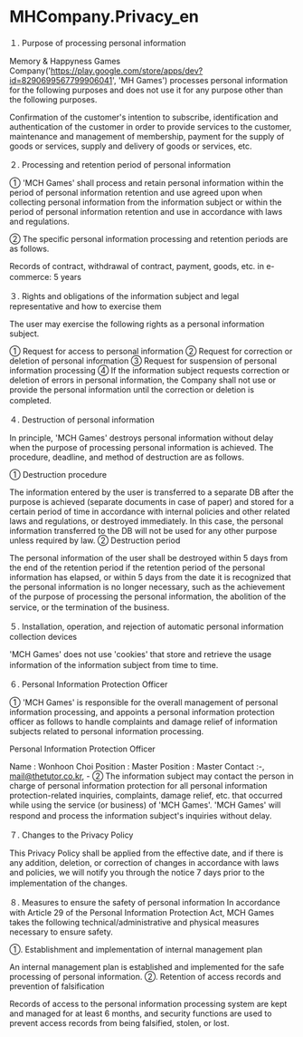 # MHCompany.Privacy_en

１. Purpose of processing personal information

Memory & Happyness Games Company('https://play.google.com/store/apps/dev?id=8290699567799906041', 'MH Games') processes personal information for the following purposes and does not use it for any purpose other than the following purposes.

Confirmation of the customer's intention to subscribe, identification and authentication of the customer in order to provide services to the customer, maintenance and management of membership, payment for the supply of goods or services, supply and delivery of goods or services, etc.



２. Processing and retention period of personal information

① 'MCH Games' shall process and retain personal information within the period of personal information retention and use agreed upon when collecting personal information from the information subject or within the period of personal information retention and use in accordance with laws and regulations.

② The specific personal information processing and retention periods are as follows.

Records of contract, withdrawal of contract, payment, goods, etc. in e-commerce: 5 years 　



３. Rights and obligations of the information subject and legal representative and how to exercise them

The user may exercise the following rights as a personal information subject.

① Request for access to personal information ② Request for correction or deletion of personal information ③ Request for suspension of personal information processing ④ If the information subject requests correction or deletion of errors in personal information, the Company shall not use or provide the personal information until the correction or deletion is completed. 　



４. Destruction of personal information

In principle, 'MCH Games' destroys personal information without delay when the purpose of processing personal information is achieved. The procedure, deadline, and method of destruction are as follows.

① Destruction procedure

The information entered by the user is transferred to a separate DB after the purpose is achieved (separate documents in case of paper) and stored for a certain period of time in accordance with internal policies and other related laws and regulations, or destroyed immediately. In this case, the personal information transferred to the DB will not be used for any other purpose unless required by law.
② Destruction period

The personal information of the user shall be destroyed within 5 days from the end of the retention period if the retention period of the personal information has elapsed, or within 5 days from the date it is recognized that the personal information is no longer necessary, such as the achievement of the purpose of processing the personal information, the abolition of the service, or the termination of the business. 　



５. Installation, operation, and rejection of automatic personal information collection devices

'MCH Games' does not use 'cookies' that store and retrieve the usage information of the information subject from time to time. 　



６. Personal Information Protection Officer

① 'MCH Games' is responsible for the overall management of personal information processing, and appoints a personal information protection officer as follows to handle complaints and damage relief of information subjects related to personal information processing.

Personal Information Protection Officer

Name : Wonhoon Choi
Position : Master
Position : Master
Contact :-, mail@thetutor.co.kr, -
② The information subject may contact the person in charge of personal information protection for all personal information protection-related inquiries, complaints, damage relief, etc. that occurred while using the service (or business) of 'MCH Games'. 'MCH Games' will respond and process the information subject's inquiries without delay. 　



７. Changes to the Privacy Policy

This Privacy Policy shall be applied from the effective date, and if there is any addition, deletion, or correction of changes in accordance with laws and policies, we will notify you through the notice 7 days prior to the implementation of the changes. 　

８. Measures to ensure the safety of personal information In accordance with Article 29 of the Personal Information Protection Act, MCH Games takes the following technical/administrative and physical measures necessary to ensure safety.

①. Establishment and implementation of internal management plan

An internal management plan is established and implemented for the safe processing of personal information.
②. Retention of access records and prevention of falsification

Records of access to the personal information processing system are kept and managed for at least 6 months, and security functions are used to prevent access records from being falsified, stolen, or lost.
